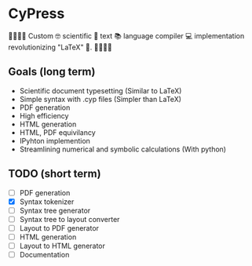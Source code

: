 # CyPress

🌲🌲🌲🌲 Custom 🤓 scientific 🧬 text 📚 language compiler 💻 implementation revolutionizing "LaTeX" 🤮. 🌲🌲🌲🌲


## Goals (long term)

- Scientific document typesetting (Similar to LaTeX)
- Simple syntax with .cyp files (Simpler than LaTeX)
- PDF generation
- High efficiency
- HTML generation
- HTML, PDF equivilancy
- IPyhton implemention
- Streamlining numerical and symbolic calculations (With python)


## TODO (short term)
- [ ] PDF generation
- [x] Syntax tokenizer
- [ ] Syntax tree generator
- [ ] Syntax tree to layout converter
- [ ] Layout to PDF generator
- [ ] HTML generation
- [ ] Layout to HTML generator
- [ ] Documentation
